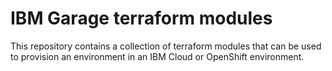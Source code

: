 # IBM Garage terraform modules

This repository contains a collection of terraform modules that
can be used to provision an environment in an IBM Cloud or OpenShift
environment.
